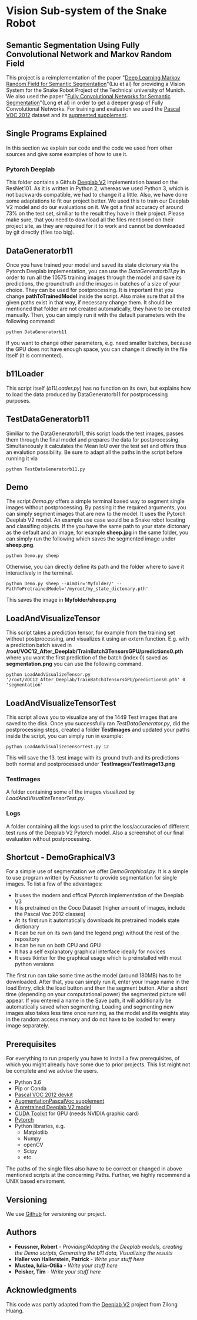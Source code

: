 # Vision Sub-system of the Snake Robot
## Semantic Segmentation Using Fully Convolutional Network and Markov Random Field

This project is a reimplememtation of the paper "[Deep Learning Markov Random Field for Semantic Segmentation](http://personal.ie.cuhk.edu.hk/~pluo/pdf/DPN_pami.pdf)"(Liu et al) for providing a Vision System for the Snake Robot Project of the Technical university of Munich. We also used the paper "[Fully Convolutional Networks for Semantic Segmentation](https://people.eecs.berkeley.edu/~jonlong/long_shelhamer_fcn.pdf)"(Long et al) in order to get a deeper grasp of Fully Convolutional Networks. For training and evaluation we used the [Pascal VOC 2012](http://host.robots.ox.ac.uk/pascal/VOC/voc2012/index.html) dataset and its [augmented supplement](https://www.dropbox.com/s/oeu149j8qtbs1x0/SegmentationClassAug.zip?dl=0).

## Single Programs Explained

In this section we explain our code and the code we used from other sources and give some examples of how to use it.

### Pytorch Deeplab

This folder contains a Github [Deeplab V2](https://github.com/speedinghzl/Pytorch-Deeplab) implementation based on the ResNet101. As it is written in Python 2, whereas we used Python 3, which is not backwards compatible, we had to change it a little. Also, we have done some adaptations to fit our project better.
We used this to train our Deeplab V2 model and do our evaluations on it. We got a final accuracy of around 73% on the test set, similiar to the result they have in their project.
Please make sure, that you need to download all the files  mentioned on their project site, as they are required for it to work and cannot be downloaded by git directly (files too big).

## DataGeneratorb11

Once you have trained your model and saved its state dictonary via the Pytorch Deeplab implementation, you can use the _DataGeneratorb11.py_ in order to run all the 10575 training images through the model and save its predictions, the groundtruth and the images in batches of a size of your choice. They can be used for postprocessing. It is important that you change __pathToTrainedModel__ inside the script. Also make sure that all the given paths exist in that way, if necessary change them. It should be mentioned that folder are not created automatically, they have to be created manually. Then, you can simply run it with the default parameters with the following command:

```
python DataGeneratorb11
```

If you want to change other parameters, e.g. need smaller batches, because the GPU does not have enough space, you can change it directly in the file itself (it is commented).

## b11Loader

This script itself (_b11Loader.py_) has no function on its own, but explains how to load the data produced by DataGeneratorb11 for postprocessing purposes.

## TestDataGeneratorb11

Similiar to the DataGeneratorb11, this script loads the test images, passes them through the final model and prepares the data for postprocessing. Simultaneously it calculates the Mean IoU over the test set and offers thus an evalution possibility. Be sure to adapt all the paths in the script before running it via

```
python TestDataGeneratorb11.py
```

## Demo

The script _Demo.py_ offers a simple terminal based way to segment single images without postprocessing. By passing it the required arguments, you can simply segment images that are new to the model. It uses the Pytorch Deeplab V2 model. An example use case would be a Snake robot locating and classifing objects. If the you have the same path to your state dictonary as the default and an image, for example __sheep.jpg__ in the same folder, you can simply run the following which saves the segmented image under __sheep.png__.

```
python Demo.py sheep
```

Otherwise, you can directly define its path and the folder where to save it interactively in the terminal.

```
python Demo.py sheep --AimDir='Myfolder/' --PathToPretrainedModel='/myroot/my_state_dictonary.pth'
```
This saves the image in __Myfolder/sheep.png__

## LoadAndVisualizeTensor

This script takes a prediction tensor, for example from the training set without postprocessing, and visualizes it using an extern function. E.g. with a prediction batch saved in __/root/VOC12_After_Deeplab/TrainBatch3TensorsGPU/predictions0.pth__ where you want the first prediction of the batch (index 0) saved as __segmentation.png__ you can use the following command.

```
python LoadAndVisualizeTensor.py '/root/VOC12_After_Deeplab/TrainBatch3TensorsGPU/predictions0.pth' 0 'segmentation'
```

## LoadAndVisualizeTensorTest

This script allows you to visualize any of the 1449 Test images that are saved to the disk. Once you successfully ran _TestDataGenerator.py_, did the postprocessing steps, created a folder __TestImages__ and updated your paths inside the script, you can simply run in example:

```
python LoadAndVisualizeTensorTest.py 12
```

This will save the 13. test image with its ground truth and its predictions both normal and postprocessed under __TestImages/TestImage13.png__

### TestImages 

A folder containing some of the images visualized by _LoadAndVisualizeTensorTest.py_.

### Logs

A folder containing all the logs used to print the loss/accuracies of different test runs of the Deeplab V2 Pytorch model. Also a screenshot of our final evaluation without postprocessing.

## Shortcut - DemoGraphicalV3

For a simple use of segmentation we offer _DemoGraphical.py_. It is a simple to use program written by _Feussner_ to provide segmentation for single images. To list a few of the advantages:

* It uses the modern and offical Pytorch implementation of the Deeplab V3
* It is pretrained on the Coco Dataset (higher amount of images, include the Pascal Voc 2012 classes)
* At its first run it automatically downloads its pretrained models state dictionary
* It can be run on its own (and the legend.png) without the rest of the repository
* It can be run on both CPU and GPU
* It has a self explanatory graphical interface ideally for novices
* It uses tkinter for the graphical usage which is preinstalled with most python versions

The first run can take some time as the model (around 180MB) has to be downloaded. After that, you can simply run it, enter your Image name in the load Entry, click the load button and then the segment button. After a short time (depending on your computational power) the segmented picture will appear. If you entered a name in the Save path, it will additionally be automatically saved when segmenting. Loading and segmenting new images also takes less time once running, as the model and its weights stay in the random access memory and do not have to be loaded for every image separately.

## Prerequisites

For everything to run properly you have to install a few prerequisites, of which you might already have some due to prior projects. This list might not be complete and we advise the users.

* Python 3.6
* Pip or Conda
* [Pascal VOC 2012 devkit](http://host.robots.ox.ac.uk/pascal/VOC/voc2012/index.html)
* [AugmentationPascalVoc supplement](https://www.dropbox.com/s/oeu149j8qtbs1x0/SegmentationClassAug.zip?dl=0)
* [A pretrained Deeplab V2 model](https://drive.google.com/file/d/0BxhUwxvLPO7TVFJQU1dwbXhHdEk/view)
* [CUDA Toolkit](https://developer.nvidia.com/cuda-downloads) for GPU (needs NVIDIA graphic card)
* [Pytorch](https://pytorch.org/)
* Python libraries, e.g.
    * Matplotlib
    * Numpy
    * openCV
    * Scipy
    * etc.

The paths of the single files also have to be correct or changed in above mentioned scripts at the concerning Paths. Further, we highly recommend a UNIX based enviroment.


## Versioning

We use [Github](https://github.com/) for versioning our project.

## Authors

* __Feussner, Robert__ - _Providing/Adapting the Deeplab models, creating the Demo scripts, Generating the b11 data, Visualizing the results_
* __Haller von Hallerstein, Patrick__ - _Write your stuff here_
* __Mustea, Iulia-Otilia__ - _Write your stuff here_
* __Peisker, Tim__ - _Write your stuff here_



## Acknowledgments

This code was partly adapted from the [Deeplab V2](https://github.com/speedinghzl/Pytorch-Deeplab) project from Zilong Huang.
